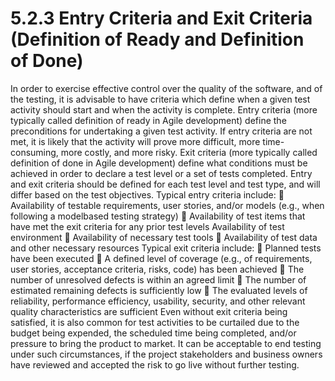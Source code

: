 # 5.2.3 Entry Criteria and Exit Criteria \(Definition of Ready and Definition of Done\)

In order to exercise effective control over the quality of the software, and of the testing, it is advisable to have criteria which define when a given test activity should start and when the activity is complete. Entry criteria \(more typically called definition of ready in Agile development\) define the preconditions for undertaking a given test activity. If entry criteria are not met, it is likely that the activity will prove more difficult, more time-consuming, more costly, and more risky. Exit criteria \(more typically called definition of done in Agile development\) define what conditions must be achieved in order to declare a test level or a set of tests completed. Entry and exit criteria should be defined for each test level and test type, and will differ based on the test objectives. Typical entry criteria include:  Availability of testable requirements, user stories, and/or models \(e.g., when following a modelbased testing strategy\)  Availability of test items that have met the exit criteria for any prior test levels Availability of test environment  Availability of necessary test tools  Availability of test data and other necessary resources Typical exit criteria include:  Planned tests have been executed  A defined level of coverage \(e.g., of requirements, user stories, acceptance criteria, risks, code\) has been achieved  The number of unresolved defects is within an agreed limit  The number of estimated remaining defects is sufficiently low  The evaluated levels of reliability, performance efficiency, usability, security, and other relevant quality characteristics are sufficient Even without exit criteria being satisfied, it is also common for test activities to be curtailed due to the budget being expended, the scheduled time being completed, and/or pressure to bring the product to market. It can be acceptable to end testing under such circumstances, if the project stakeholders and business owners have reviewed and accepted the risk to go live without further testing.


